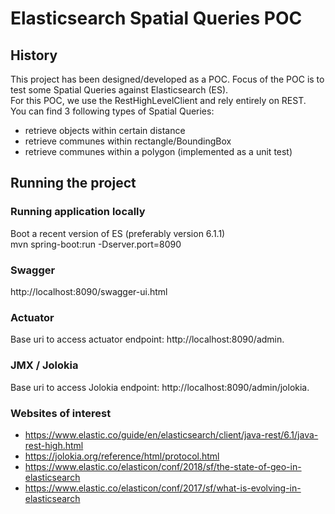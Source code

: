 # Elasticsearch Spatial Queries POC

## History
This project has been designed/developed as a POC. Focus of the POC is to test some Spatial Queries against Elasticsearch (ES).<br>
For this POC, we use the RestHighLevelClient and rely entirely on REST.<br>
You can find 3 following types of Spatial Queries: 
- retrieve objects within certain distance
- retrieve communes within rectangle/BoundingBox
- retrieve communes within a polygon (implemented as a unit test)  

## Running the project

### Running application locally
Boot a recent version of ES (preferably version 6.1.1)<br>
mvn spring-boot:run -Dserver.port=8090

### Swagger
http://localhost:8090/swagger-ui.html

### Actuator
Base uri to access actuator endpoint: http://localhost:8090/admin.<br>

### JMX / Jolokia
Base uri to access Jolokia endpoint: http://localhost:8090/admin/jolokia.<br>

### Websites of interest
* https://www.elastic.co/guide/en/elasticsearch/client/java-rest/6.1/java-rest-high.html
* https://jolokia.org/reference/html/protocol.html
* https://www.elastic.co/elasticon/conf/2018/sf/the-state-of-geo-in-elasticsearch
* https://www.elastic.co/elasticon/conf/2017/sf/what-is-evolving-in-elasticsearch